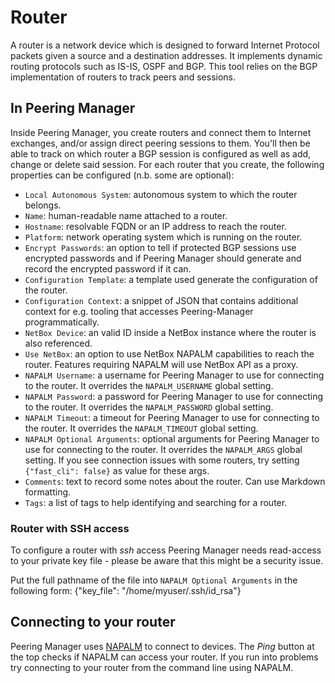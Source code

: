 # Router

A router is a network device which is designed to forward Internet Protocol
packets given a source and a destination addresses. It implements dynamic
routing protocols such as IS-IS, OSPF and BGP. This tool relies on the BGP
implementation of routers to track peers and sessions.

## In Peering Manager

Inside Peering Manager, you create routers and connect them to Internet
exchanges, and/or assign direct peering sessions to them. You'll then be able to
track on which router a BGP session is configured as well as add, change or
delete said session. For each router that you create, the following properties
can be configured (n.b. some are optional):

  * `Local Autonomous System`: autonomous system to which the router belongs.
  * `Name`: human-readable name attached to a router.
  * `Hostname`: resolvable FQDN or an IP address to reach the router.
  * `Platform`: network operating system which is running on the router.
  * `Encrypt Passwords`: an option to tell if protected BGP sessions use
    encrypted passwords and if Peering Manager should generate and record the
    encrypted password if it can.
  * `Configuration Template`: a template used generate the configuration of the
    router.
  * `Configuration Context`: a snippet of JSON that contains additional 
    context for e.g. tooling that accesses Peering-Manager programmatically.
  * `NetBox Device`: an valid ID inside a NetBox instance where the router is
    also referenced.
  * `Use NetBox`: an option to use NetBox NAPALM capabilities to reach the
    router. Features requiring NAPALM will use NetBox API as a proxy.
  * `NAPALM Username`: a username for Peering Manager to use for connecting to
    the router. It overrides the `NAPALM_USERNAME` global setting.
  * `NAPALM Password`: a password for Peering Manager to use for connecting to
    the router. It overrides the `NAPALM_PASSWORD` global setting.
  * `NAPALM Timeout`: a timeout for Peering Manager to use for connecting to
    the router. It overrides the `NAPALM_TIMEOUT` global setting.
  * `NAPALM Optional Arguments`: optional arguments for Peering Manager to use
    for connecting to the router. It overrides the `NAPALM_ARGS` global
    setting. If you see connection issues with some routers, try setting
    `{"fast_cli": false}` as value for these args.
  * `Comments`: text to record some notes about the router. Can use Markdown
    formatting.
  * `Tags`: a list of tags to help identifying and searching for a router.

### Router with SSH access
To configure a router with *ssh* access Peering Manager needs read-access to your private key file - please be aware that this might be a security issue.

Put the full pathname of the file into `NAPALM Optional Arguments` in the following form:
    {"key_file": "/home/myuser/.ssh/id_rsa"}

## Connecting to your router
Peering Manager uses [NAPALM](https://napalm.readthedocs.io) to connect to devices. The *Ping* button at the top checks if NAPALM can access your router. If you run into problems try connecting to your router from the command line using NAPALM.
